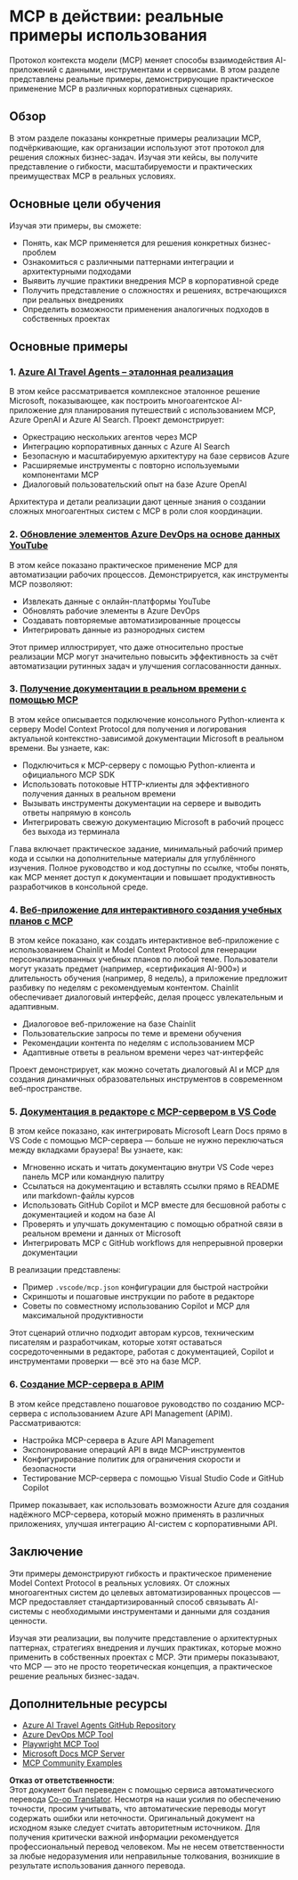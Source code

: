 <!--
CO_OP_TRANSLATOR_METADATA:
{
  "original_hash": "6940b1e931e51821b219aa9dcfe8c4ee",
  "translation_date": "2025-06-23T10:58:14+00:00",
  "source_file": "09-CaseStudy/README.md",
  "language_code": "ru"
}
-->
# MCP в действии: реальные примеры использования

Протокол контекста модели (MCP) меняет способы взаимодействия AI-приложений с данными, инструментами и сервисами. В этом разделе представлены реальные примеры, демонстрирующие практическое применение MCP в различных корпоративных сценариях.

## Обзор

В этом разделе показаны конкретные примеры реализации MCP, подчёркивающие, как организации используют этот протокол для решения сложных бизнес-задач. Изучая эти кейсы, вы получите представление о гибкости, масштабируемости и практических преимуществах MCP в реальных условиях.

## Основные цели обучения

Изучая эти примеры, вы сможете:

- Понять, как MCP применяется для решения конкретных бизнес-проблем
- Ознакомиться с различными паттернами интеграции и архитектурными подходами
- Выявить лучшие практики внедрения MCP в корпоративной среде
- Получить представление о сложностях и решениях, встречающихся при реальных внедрениях
- Определить возможности применения аналогичных подходов в собственных проектах

## Основные примеры

### 1. [Azure AI Travel Agents – эталонная реализация](./travelagentsample.md)

В этом кейсе рассматривается комплексное эталонное решение Microsoft, показывающее, как построить многоагентское AI-приложение для планирования путешествий с использованием MCP, Azure OpenAI и Azure AI Search. Проект демонстрирует:

- Оркестрацию нескольких агентов через MCP
- Интеграцию корпоративных данных с Azure AI Search
- Безопасную и масштабируемую архитектуру на базе сервисов Azure
- Расширяемые инструменты с повторно используемыми компонентами MCP
- Диалоговый пользовательский опыт на базе Azure OpenAI

Архитектура и детали реализации дают ценные знания о создании сложных многоагентных систем с MCP в роли слоя координации.

### 2. [Обновление элементов Azure DevOps на основе данных YouTube](./UpdateADOItemsFromYT.md)

В этом кейсе показано практическое применение MCP для автоматизации рабочих процессов. Демонстрируется, как инструменты MCP позволяют:

- Извлекать данные с онлайн-платформы YouTube
- Обновлять рабочие элементы в Azure DevOps
- Создавать повторяемые автоматизированные процессы
- Интегрировать данные из разнородных систем

Этот пример иллюстрирует, что даже относительно простые реализации MCP могут значительно повысить эффективность за счёт автоматизации рутинных задач и улучшения согласованности данных.

### 3. [Получение документации в реальном времени с помощью MCP](./docs-mcp/README.md)

В этом кейсе описывается подключение консольного Python-клиента к серверу Model Context Protocol для получения и логирования актуальной контекстно-зависимой документации Microsoft в реальном времени. Вы узнаете, как:

- Подключиться к MCP-серверу с помощью Python-клиента и официального MCP SDK
- Использовать потоковые HTTP-клиенты для эффективного получения данных в реальном времени
- Вызывать инструменты документации на сервере и выводить ответы напрямую в консоль
- Интегрировать свежую документацию Microsoft в рабочий процесс без выхода из терминала

Глава включает практическое задание, минимальный рабочий пример кода и ссылки на дополнительные материалы для углублённого изучения. Полное руководство и код доступны по ссылке, чтобы понять, как MCP меняет доступ к документации и повышает продуктивность разработчиков в консольной среде.

### 4. [Веб-приложение для интерактивного создания учебных планов с MCP](./docs-mcp/README.md)

В этом кейсе показано, как создать интерактивное веб-приложение с использованием Chainlit и Model Context Protocol для генерации персонализированных учебных планов по любой теме. Пользователи могут указать предмет (например, «сертификация AI-900») и длительность обучения (например, 8 недель), а приложение предложит разбивку по неделям с рекомендуемым контентом. Chainlit обеспечивает диалоговый интерфейс, делая процесс увлекательным и адаптивным.

- Диалоговое веб-приложение на базе Chainlit
- Пользовательские запросы по теме и времени обучения
- Рекомендации контента по неделям с использованием MCP
- Адаптивные ответы в реальном времени через чат-интерфейс

Проект демонстрирует, как можно сочетать диалоговый AI и MCP для создания динамичных образовательных инструментов в современном веб-пространстве.

### 5. [Документация в редакторе с MCP-сервером в VS Code](./docs-mcp/README.md)

В этом кейсе показано, как интегрировать Microsoft Learn Docs прямо в VS Code с помощью MCP-сервера — больше не нужно переключаться между вкладками браузера! Вы узнаете, как:

- Мгновенно искать и читать документацию внутри VS Code через панель MCP или командную палитру
- Ссылаться на документацию и вставлять ссылки прямо в README или markdown-файлы курсов
- Использовать GitHub Copilot и MCP вместе для бесшовной работы с документацией и кодом на базе AI
- Проверять и улучшать документацию с помощью обратной связи в реальном времени и данных от Microsoft
- Интегрировать MCP с GitHub workflows для непрерывной проверки документации

В реализации представлены:
- Пример `.vscode/mcp.json` конфигурации для быстрой настройки
- Скриншоты и пошаговые инструкции по работе в редакторе
- Советы по совместному использованию Copilot и MCP для максимальной продуктивности

Этот сценарий отлично подходит авторам курсов, техническим писателям и разработчикам, которые хотят оставаться сосредоточенными в редакторе, работая с документацией, Copilot и инструментами проверки — всё это на базе MCP.

### 6. [Создание MCP-сервера в APIM](./apimsample.md)

В этом кейсе представлено пошаговое руководство по созданию MCP-сервера с использованием Azure API Management (APIM). Рассматриваются:

- Настройка MCP-сервера в Azure API Management
- Экспонирование операций API в виде MCP-инструментов
- Конфигурирование политик для ограничения скорости и безопасности
- Тестирование MCP-сервера с помощью Visual Studio Code и GitHub Copilot

Пример показывает, как использовать возможности Azure для создания надёжного MCP-сервера, который можно применять в различных приложениях, улучшая интеграцию AI-систем с корпоративными API.

## Заключение

Эти примеры демонстрируют гибкость и практическое применение Model Context Protocol в реальных условиях. От сложных многоагентных систем до целевых автоматизированных процессов — MCP предоставляет стандартизированный способ связывать AI-системы с необходимыми инструментами и данными для создания ценности.

Изучая эти реализации, вы получите представление о архитектурных паттернах, стратегиях внедрения и лучших практиках, которые можно применить в собственных проектах с MCP. Эти примеры показывают, что MCP — это не просто теоретическая концепция, а практическое решение реальных бизнес-задач.

## Дополнительные ресурсы

- [Azure AI Travel Agents GitHub Repository](https://github.com/Azure-Samples/azure-ai-travel-agents)
- [Azure DevOps MCP Tool](https://github.com/microsoft/azure-devops-mcp)
- [Playwright MCP Tool](https://github.com/microsoft/playwright-mcp)
- [Microsoft Docs MCP Server](https://github.com/MicrosoftDocs/mcp)
- [MCP Community Examples](https://github.com/microsoft/mcp)

**Отказ от ответственности**:  
Этот документ был переведен с помощью сервиса автоматического перевода [Co-op Translator](https://github.com/Azure/co-op-translator). Несмотря на наши усилия по обеспечению точности, просим учитывать, что автоматические переводы могут содержать ошибки или неточности. Оригинальный документ на исходном языке следует считать авторитетным источником. Для получения критически важной информации рекомендуется профессиональный перевод человеком. Мы не несем ответственности за любые недоразумения или неправильные толкования, возникшие в результате использования данного перевода.